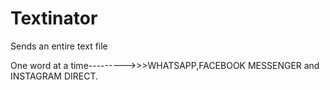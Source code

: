 # Textinator
</p>Sends an entire text file</p> One word at a time--------->>>WHATSAPP,FACEBOOK MESSENGER and INSTAGRAM DIRECT.
